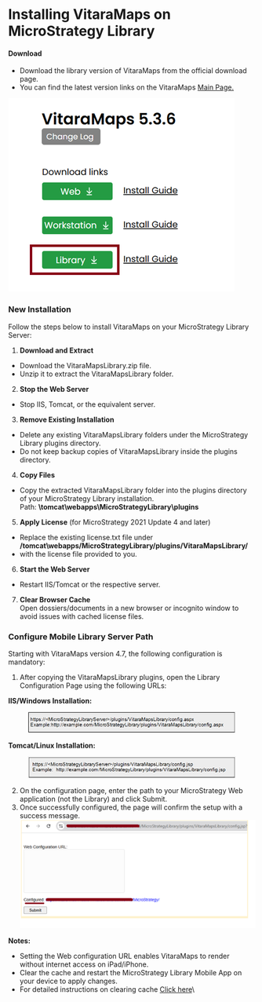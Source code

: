 # Installing VitaraMaps on MicroStrategy Library

#### Download

* Download the library version of VitaraMaps from the official download page.
* You can find the latest version links on the VitaraMaps [Main Page.](https://www.vitaracharts.com/ms-product-downloads)

![](<../.gitbook/assets/unknown (11).png>)

### New Installation

Follow the steps below to install VitaraMaps on your MicroStrategy Library Server:

1. **Download and Extract**

* Download the VitaraMapsLibrary.zip file.
* Unzip it to extract the VitaraMapsLibrary folder.

2. **Stop the Web Server**

* Stop IIS, Tomcat, or the equivalent  server.

3. **Remove Existing Installation**

* Delete any existing VitaraMapsLibrary folders under the MicroStrategy Library plugins directory.
* Do not keep backup copies of VitaraMapsLibrary inside the plugins directory.

4. **Copy Files**

* Copy the extracted VitaraMapsLibrary folder into the plugins directory of your MicroStrategy Library installation.\
  Path: **\tomcat\webapps\MicroStrategyLibrary\plugins**

5. **Apply License** (for MicroStrategy 2021 Update 4 and later)

* Replace the existing license.txt file under **/tomcat\webapps/MicroStrategyLibrary/plugins/VitaraMapsLibrary/**
* with the license file provided to you.

6. **Start the Web Server**

* Restart IIS/Tomcat or the respective server.

7. **Clear Browser Cache**\
   Open dossiers/documents in a new browser or incognito window to avoid issues with cached license files.

### Configure Mobile Library Server Path

Starting with VitaraMaps version 4.7, the following configuration is mandatory:

1. After copying the VitaraMapsLibrary plugins, open the Library Configuration Page using the following URLs:

**IIS/Windows Installation:**

<figure><img src="../.gitbook/assets/maps_lib2.png" alt=""><figcaption></figcaption></figure>

**Tomcat/Linux Installation:**

<figure><img src="../.gitbook/assets/map_lib1.png" alt=""><figcaption></figcaption></figure>

2. On the configuration page, enter the path to your MicroStrategy Web application (not the Library) and click Submit.
3. Once successfully configured, the page will confirm the setup with a success message.\
   ![](<../.gitbook/assets/unknown (12).png>)

**Notes:**

* Setting the Web configuration URL enables VitaraMaps to render without internet access on iPad/iPhone.
* Clear the cache and restart the MicroStrategy Library Mobile App on your device to apply changes.
* For detailed instructions on clearing cache [Click here](https://docs.vitaracharts.com/faq/how-to-fix-mobile-rendering-issues#id-2.-clear-mobile-library-application-cache)\
